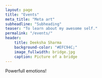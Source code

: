 ```yaml
---
layout: page
title: "Events"
meta_title: "Meta art"
subheadline: "Subheading"
teaser: "To learn about my awesome self."
permalink: "/events/"
header:
    title: Deeksha Sharma
    background-color: "#EFC94C;"
    image_fullwidth: bridge.jpg
    caption: Picture of a bridge
---
```


Powerfull emotions!
